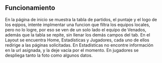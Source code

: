 ## Funcionamiento

En la página de inicio se muestra la tabla de partidos, el puntaje y el logo de los eqipos, intente implmentar una funcion que filtra los equipos locales, pero no lo logre, por eso se ven de un solo lado el equipo de Venados, además que la tabla se repite, sin llenar los demás campos del tab.
En el Layout se encuentra Home, Estadísticas y Jugadores, cada uno de ellos redirige a las páginas solicitadas.
En Estadísticas no encontre información en la url asignada, y la deje vacía por el momento.
En jugadores se despliega tanto la foto como algunos datos.
